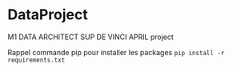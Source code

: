 # DataProject
M1 DATA ARCHITECT SUP DE VINCI APRIL project

Rappel commande pip pour installer les packages
```pip install -r requirements.txt```